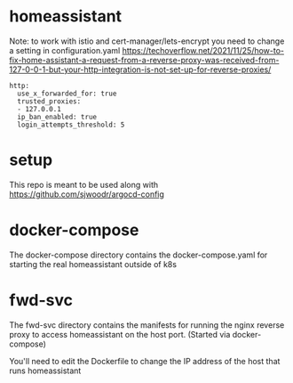
# homeassistant

Note: to work with istio and cert-manager/lets-encrypt you need to change a setting in configuration.yaml
https://techoverflow.net/2021/11/25/how-to-fix-home-assistant-a-request-from-a-reverse-proxy-was-received-from-127-0-0-1-but-your-http-integration-is-not-set-up-for-reverse-proxies/
```
http:
  use_x_forwarded_for: true
  trusted_proxies:
  - 127.0.0.1
  ip_ban_enabled: true
  login_attempts_threshold: 5
```

# setup
This repo is meant to be used along with https://github.com/sjwoodr/argocd-config


# docker-compose 
The docker-compose directory contains the docker-compose.yaml for starting the real homeassistant outside of k8s

# fwd-svc
The fwd-svc directory contains the manifests for running the nginx reverse proxy to access homeassistant on the host port. (Started via docker-compose)

You'll need to edit the Dockerfile to change the IP address of the host that runs homeassistant
